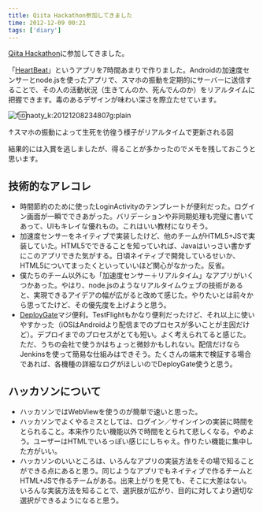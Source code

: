 ```yaml
---
title: Qiita Hackathon参加してきました
time: 2012-12-09 00:21
tags: ['diary']
---
```


[Qiita Hackathon](http://qiitahackathon02.peatix.com/)に参加してきました。

「[HeartBeat](http://quiita-hackson-heartbeat.herokuapp.com)」というアプリを7時間あまりで作りました。Androidの加速度センサーとnode.jsを使ったアプリで、スマホの振動を定期的にサーバーに送信することで、その人の活動状況（生きてんのか、死んでんのか）をリアルタイムに把握できます。毒のあるデザインが味わい深さを際立たせています。

![f:id:naoty_k:20121208234807g:plain](http://cdn-ak.f.st-hatena.com/images/fotolife/n/naoty_k/20121208/20121208234807.gif "f:id:naoty\_k:20121208234807g:plain")

↑スマホの振動によって生死を彷徨う様子がリアルタイムで更新される図

結果的には入賞を逃しましたが、得ることが多かったのでメモを残しておこうと思います。

## 技術的なアレコレ

- 時間節約のために使ったLoginActivityのテンプレートが便利だった。ログイン画面が一瞬でできあがった。バリデーションや非同期処理も完璧に書いてあって、UIもキレイな優れもの。これはいい教材になりそう。
- 加速度センサーをネイティブで実装したけど、他のチームがHTML5+JSで実装していた。HTML5でできることを知っていれば、Javaはいっさい書かずにこのアプリできた気がする。日頃ネイティブで開発しているせいか、HTML5についてまったくといっていいほど関心がなかった。反省。
- 僕たちのチーム以外にも「加速度センサー＋リアルタイム」なアプリがいくつかあった。やはり、node.jsのようなリアルタイムウェブの技術があると、実現できるアイデアの幅が広がると改めて感じた。やりたいとは前々から思ってたけど、その優先度を上げようと思う。
- [DeployGate](https://deploygate.com)マジ便利。TestFlightもかなり便利だったけど、それ以上に使いやすかった（iOSはAndroidより配信までのプロセスが多いことが主因だけど）。デプロイまでのプロセスがとても短い。よく考えられてると感じた。ただ、うちの会社で使うかはちょっと微妙かもしれない。配信だけならJenkinsを使って簡易な仕組みはできそう。たくさんの端末で検証する場合であれば、各機種の詳細なログがほしいのでDeployGate使うと思う。

## ハッカソンについて

- ハッカソンではWebViewを使うのが簡単で速いと思った。
- ハッカソンでよくやるミスとしては、ログイン／サインインの実装に時間をとられること。本来作りたい機能以外で時間をとられて悲しくなる。やめよう。ユーザーはHTMLでいるっぽい感じにしちゃえ。作りたい機能に集中した方がいい。
- ハッカソンのいいところは、いろんなアプリの実装方法をその場で知ることができる点にあると思う。同じようなアプリでもネイティブで作るチームとHTML+JSで作るチームがある。出来上がりを見ても、そこに大差はない。いろんな実装方法を知ることで、選択肢が広がり、目的に対してより適切な選択ができるようになると思う。
